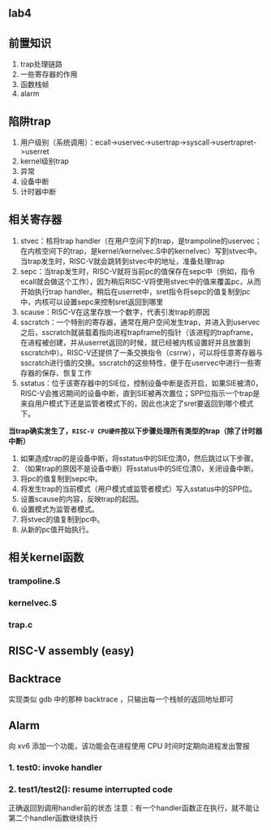 ## lab4
## 前置知识
1. trap处理链路
2. 一些寄存器的作用
3. 函数栈帧
4. alarm

## 陷阱trap
1. 用户级别（系统调用）：ecall->uservec->usertrap->syscall->usertrapret->userret
2. kernel级别trap
3. 异常
4. 设备中断
5. 计时器中断

## 相关寄存器
1. stvec：核将trap handler（在用户空间下的trap，是trampoline的uservec；在内核空间下的trap，是kernel/kernelvec.S中的kernelvec）写到stvec中。当trap发生时，RISC-V就会跳转到stvec中的地址，准备处理trap
2. sepc：当trap发生时，RISC-V就将当前pc的值保存在sepc中（例如，指令ecall就会做这个工作），因为稍后RISC-V将使用stvec中的值来覆盖pc，从而开始执行trap handler。稍后在userret中，sret指令将sepc的值复制到pc中，内核可以设置sepc来控制sret返回到哪里
3. scause：RISC-V在这里存放一个数字，代表引发trap的原因
4. sscratch：一个特别的寄存器，通常在用户空间发生trap，并进入到uservec之后，sscratch就装载着指向进程trapframe的指针（该进程的trapframe，在进程被创建，并从userret返回的时候，就已经被内核设置好并且放置到sscratch中）。RISC-V还提供了一条交换指令（csrrw），可以将任意寄存器与sscratch进行值的交换。sscratch的这些特性，便于在uservec中进行一些寄存器的保存、恢复工作
5. sstatus：位于该寄存器中的SIE位，控制设备中断是否开启，如果SIE被清0，RISC-V会推迟期间的设备中断，直到SIE被再次置位；SPP位指示一个trap是来自用户模式下还是监管者模式下的，因此也决定了sret要返回到哪个模式下。

**当trap确实发生了，`RISC-V CPU硬件`按以下步骤处理所有类型的trap（除了计时器中断）**
1. 如果造成trap的是设备中断，将sstatus中的SIE位清0，然后跳过以下步骤。
2. （如果trap的原因不是设备中断）将sstatus中的SIE位清0，关闭设备中断。
3. 将pc的值复制到sepc中。
4. 将发生trap的当前模式（用户模式或监管者模式）写入sstatus中的SPP位。
5. 设置scause的内容，反映trap的起因。
6. 设置模式为监管者模式。
7. 将stvec的值复制到pc中。
8. 从新的pc值开始执行。

## 相关kernel函数

### trampoline.S
### kernelvec.S
### trap.c


## RISC-V assembly (easy)
## Backtrace
实现类似 gdb 中的那种 backtrace ，只输出每一个栈帧的返回地址即可
## Alarm
向 xv6 添加一个功能，该功能会在进程使用 CPU 时间时定期向进程发出警报
### 1. test0: invoke handler
### 2. test1/test2(): resume interrupted code
正确返回到调用handler前的状态
注意：有一个handler函数正在执行，就不能让第二个handler函数继续执行
